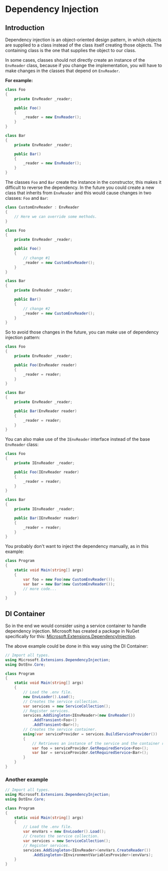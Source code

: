 # Dependency Injection

## Introduction

Dependency injection is an object-oriented design pattern, in which objects are supplied to a class instead of the class itself creating those objects. The containing class is the one that supplies the object to our class.

In some cases, classes should not directly create an instance of the `EnvReader` class, because if you change the implementation, you will have to make changes in the classes that depend on `EnvReader`.

**For example:**
```cs
class Foo
{
    private EnvReader _reader;

    public Foo()
    {
        _reader = new EnvReader();
    }
}

class Bar
{
    private EnvReader _reader;

    public Bar()
    {
        _reader = new EnvReader();
    }
}
```

The classes `Foo` and `Bar` create the instance in the constructor, this makes it difficult to reverse the dependency. In the future you could create a new class that inherits from `EnvReader` and this would cause changes in two classes: `Foo` and `Bar`:
```cs
class CustomEnvReader : EnvReader
{
    // Here we can override some methods.
}

class Foo
{
    private EnvReader _reader;

    public Foo()
    {
        // change #1
        _reader = new CustomEnvReader();
    }
}

class Bar
{
    private EnvReader _reader;

    public Bar()
    {
        // change #2
        _reader = new CustomEnvReader();
    }
}
```
So to avoid those changes in the future, you can make use of dependency injection pattern:
```cs
class Foo
{
    private EnvReader _reader;

    public Foo(EnvReader reader)
    {
        _reader = reader;
    }
}

class Bar
{
    private EnvReader _reader;

    public Bar(EnvReader reader)
    {
        _reader = reader;
    }
}
```
You can also make use of the `IEnvReader` interface instead of the base `EnvReader` class:
```cs
class Foo
{
    private IEnvReader _reader;

    public Foo(IEnvReader reader)
    {
        _reader = reader;
    }
}

class Bar
{
    private IEnvReader _reader;

    public Bar(IEnvReader reader)
    {
        _reader = reader;
    }
}
```
You probably don't want to inject the dependency manually, as in this example:
```cs
class Program
{
    static void Main(string[] args)
    {
        var foo = new Foo(new CustomEnvReader());
        var bar = new Bar(new CustomEnvReader());
        // more code...
    }
}
```

## DI Container

So in the end we would consider using a service container to handle dependency injection. Microsoft has created a package in NuGet specifically for this: [Microsoft.Extensions.DependencyInjection](https://www.nuget.org/packages/Microsoft.Extensions.DependencyInjection).

The above example could be done in this way using the DI Container:
```cs
// Import all types.
using Microsoft.Extensions.DependencyInjection;
using DotEnv.Core;

class Program
{
    static void Main(string[] args)
    {
        // Load the .env file.
        new EnvLoader().Load();
        // Creates the service collection.
        var services = new ServiceCollection();
        // Register services.
        services.AddSingleton<IEnvReader>(new EnvReader())
            .AddTransient<Foo>()
            .AddTransient<Bar>();
        // Creates the service container.
        using(var serviceProvider = services.BuildServiceProvider())
        {
            // Retrieves an instance of the service and the container resolves the dependencies.
            var foo = serviceProvider.GetRequiredService<Foo>();
            var bar = serviceProvider.GetRequiredService<Bar>();
        }
    }
}
```

### Another example
```cs
// Import all types.
using Microsoft.Extensions.DependencyInjection;
using DotEnv.Core;

class Program
{
    static void Main(string[] args)
    {
        // Load the .env file.
        var envVars = new EnvLoader().Load();
        // Creates the service collection.
        var services = new ServiceCollection();
        // Register services.
        services.AddSingleton<IEnvReader>(envVars.CreateReader())
            .AddSingleton<IEnvironmentVariablesProvider>(envVars);
    }
}
```